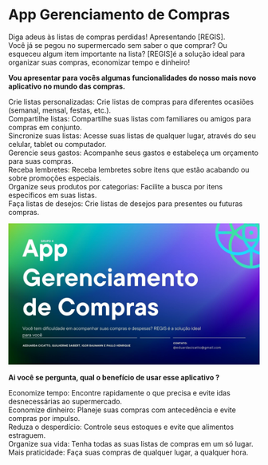 # App Gerenciamento de Compras
 Diga adeus às listas de compras perdidas! Apresentando [REGIS].  
 Você já se pegou no supermercado sem saber o que comprar? Ou esqueceu algum item importante na lista?
 [REGIS]é a solução ideal para organizar suas compras, economizar tempo e dinheiro!

 **Vou apresentar para vocês algumas funcionalidades do nosso mais novo aplicativo no mundo das compras.**
 
 Crie listas personalizadas: Crie listas de compras para diferentes ocasiões (semanal, mensal, festas, etc.).  
 Compartilhe listas: Compartilhe suas listas com familiares ou amigos para compras em conjunto.  
 Sincronize suas listas: Acesse suas listas de qualquer lugar, através do seu celular, tablet ou computador.  
 Gerencie seus gastos: Acompanhe seus gastos e estabeleça um orçamento para suas compras.  
 Receba lembretes: Receba lembretes sobre itens que estão acabando ou sobre promoções especiais.  
 Organize seus produtos por categorias: Facilite a busca por itens específicos em suas listas.  
 Faça listas de desejos: Crie listas de desejos para presentes ou futuras compras.  

 ![foto](1.jpg)

 **Ai você se pergunta, qual o benefício de usar esse aplicativo ?**

 Economize tempo: Encontre rapidamente o que precisa e evite idas desnecessárias ao supermercado.  
 Economize dinheiro: Planeje suas compras com antecedência e evite compras por impulso.  
 Reduza o desperdício: Controle seus estoques e evite que alimentos estraguem.  
 Organize sua vida: Tenha todas as suas listas de compras em um só lugar.  
 Mais praticidade: Faça suas compras de qualquer lugar, a qualquer hora.  
